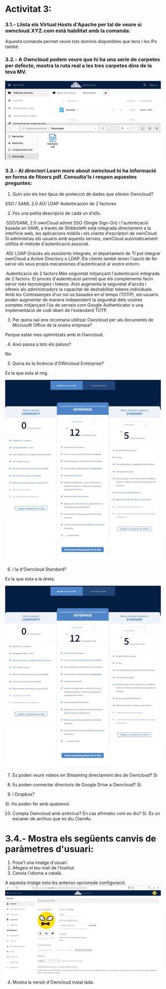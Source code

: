 # Activitat 3:

### 3.1.- Llista els Virtual Hosts d'Apache per tal de veure si owncloud.XYZ.com està habilitat amb la comanda:
Aquesta comanda permet veure tots dominis disponibles que tens i les IPs també.

### 3.2.- A Owncloud podem veure que hi ha una serie de carpetes per defecte, mostra la ruta real a les tres carpetes dins de la teva MV.

![alt text](Selecció_028.png)

### 3.3.- Al directori Learn more about owncloud hi ha informació en forma de fitxers pdf. Consulta'ls i respon aquestes preguntes:

1. Quin són els tres tipus de protecció de dades que ofereix Owncloud?

SSO / SAML 2.0
AD/ LDAP
Autenticación de 2 factores

2. Fes una petita descripció de cada un d'ells.

·SSO/SAML 2.0
ownCloud admet SSO (Single Sign-On) i l'autenticació basada en SAML a través de Shibboleth està integrada directament a la interfície web, les aplicacions mòbils i els clients d'escriptori de ownCloud. Si administrau els usuaris amb aquests serveis, ownCloud automàticament utilitza el mètode d'autenticació associat.

·AD/ LDAP
Gràcies als assistents integrats, el departament de TI pot integrar ownCloud a Active Directory o LDAP. Els clients també tenen l'opció de fer servir els seus propis mecanismes d'autenticació al vostre entorn.

·Autenticació de 2 factors
Més seguretat mitjançant l'autenticació integrada de 2 factors. El procés d'autenticació permet que els complements facin servir més tecnologies i tokens. Això augmenta la seguretat d'accés i ofereix als administradors la capacitat de deshabilitar tokens individuals. Amb les Contrasenyes d'un sol ús basades en el temps (TOTP), els usuaris poden augmentar de manera independent la seguretat dels vostres comptes mitjançant l'ús de serveis com Google Authenticator o una implementació de codi obert de l'estàndard TOTP.

3. Per quina raó ens recomana utilitzar Owncloud per als documents de Microsoft Office de la nostra empresa?

Perque estan mes optimitzats amb el Owncloud.

4. Això passa a tots els països?

No.

5. Quina és la llicència d'OWncloud Enterprise?

Es la que esta al mig.

![alt text](Selecció_022.png)

6. I la d'Owncloud Standard?

Es la que esta a la dreta.

![alt text](Selecció_022.png)

7. Es poden veure videos en Streaming directament des de Owncloud?
Si

8. Es poden connectar directoris de Google Drive a Owncloud?
Sí.

9. I Dropbox?

Sí. Ho poden fer amb qualsevol

10. Compta Owncloud amb antivirus? En cas afirmatiu com es diu?
Sí. Es un escaner de archius que es diu ClamAv.

# 3.4.- Mostra els següents canvis de paràmetres d'usuari:

1. Posa't una imatge d'usuari.
2. Afegeix el teu mail de l'Institut.
3. Canvia l'idioma a català.

A aquesta imatge esta les anterios opcionsde configuració.
![alt text](Selecció_026.png)

4. Mostra la versió d'Owncloud instal·lada.






